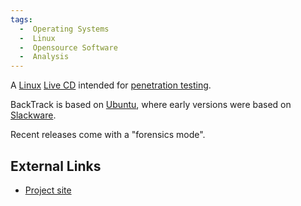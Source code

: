 ```yaml
---
tags:
  -  Operating Systems
  -  Linux
  -  Opensource Software 
  -  Analysis
---
```

A [Linux](linux.md) [Live CD](live_cd.md) intended for
[penetration testing](penetration_testing.md).

BackTrack is based on [Ubuntu](ubuntu.md), where early versions
were based on [Slackware](slackware.md).

Recent releases come with a "forensics mode".

## External Links

- [Project site](http://www.backtrack-linux.org/)
